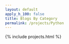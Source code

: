 ```yaml
---
layout: default
apply_h_100: false
title: Blogs By Category
permalink: /projects/Python
---
```


{% include projects.html %}